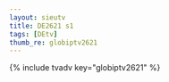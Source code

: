 ```yaml
--- 
layout: sieutv
title: DE2621 s1
tags: [DEtv]
thumb_re: globiptv2621
---
```

{% include tvadv key="globiptv2621" %} 

